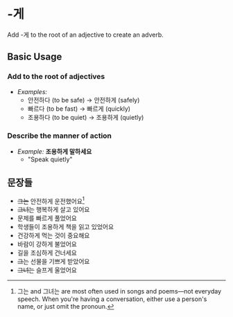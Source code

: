 
# -게

  Add -게 to the root of an adjective to create an adverb.

## Basic Usage 

### Add to the root of adjectives 

  - _Examples:_ 
    - 안전하다 (to be safe) → 안전하게 (safely)
    - 빠르다 (to be fast) → 빠르게 (quickly)
    - 조용하다 (to be quiet) → 조용하게 (quietly)

### Describe the manner of action

  - _Example:_ **조용하게 말하세요**
    - "Speak quietly"


## 문장들

  - ~~그는~~ 안전하게 운전했어요[^1]
  - ~~그녀는~~ 행복하게 살고 있어요
  - 문제를 빠르게 풀었어요
  - 학생들이 조용하게 책을 읽고 있었어요
  - 건강하게 먹는 것이 중요해요
  - 바람이 강하게 불었어요
  - 길을 조심하게 건너세요
  - ~~그는~~ 선물을 기쁘게 받았어요
  - ~~그녀는~~ 슬프게 울었어요


  [^1]: 그는 and 그녀는 are most often used in songs and poems—not
        everyday speech. When you're having a conversation, either use a
        person's name, or just omit the pronoun.
       
